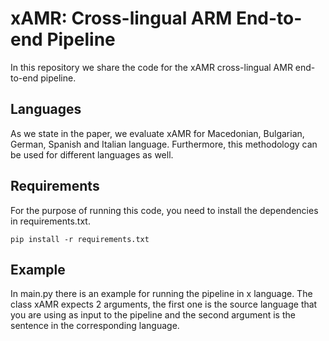 # xAMR: Cross-lingual ARM End-to-end Pipeline
In this repository we share the code for the xAMR cross-lingual AMR end-to-end pipeline.
## Languages
As we state in the paper, we evaluate xAMR for Macedonian, Bulgarian, German, Spanish and Italian language. Furthermore,
this methodology can be used for different languages as well.

## Requirements
For the purpose of running this code, you need to install the dependencies in requirements.txt.

    pip install -r requirements.txt


## Example 
In main.py there is an example for running the pipeline in x language. The class xAMR expects 2 arguments, 
the first one is the source language that you are using as input to the pipeline and the second argument is
the sentence in the corresponding language.

